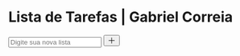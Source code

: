 <title>Lista de Tarefas | G.C</title>
</head>
<body>
    <h1>Lista de Tarefas | Gabriel Correia</h1>
    <div class="content">
        <div class="content--add-item">
            <input type="text" id="input-new-task" placeholder="Digite sua nova lista">
            <button onclick="newTask()" id="btn-new-task" title="Clique aqui para adicionar uma nova lista">
                <svg xmlns="http://www.w3.org/2000/svg" width="16" height="16" fill="currentColor" class="bi bi-plus-lg" viewBox="0 0 16 16">
                    <path fill-rule="evenodd" d="M8 2a.5.5 0 0 1 .5.5v5h5a.5.5 0 0 1 0 1h-5v5a.5.5 0 0 1-1 0v-5h-5a.5.5 0 0 1 0-1h5v-5A.5.5 0 0 1 8 2Z"/>
                </svg>
            </button>
